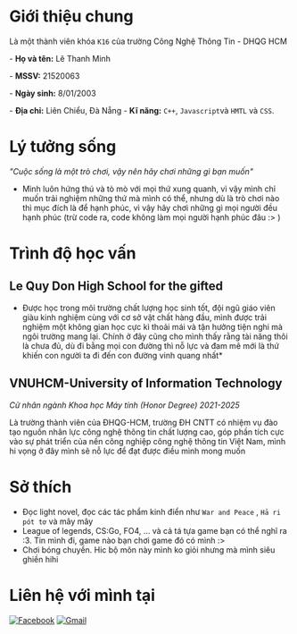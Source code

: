 # Giới thiệu chung
Là một thành viên khóa `K16` của trường Công Nghệ Thông Tin - DHQG HCM</p>
    - **Họ và tên:** Lê Thanh Minh</p>
    - **MSSV:** 21520063 </p>
    - **Ngày sinh:** 8/01/2003</p>
    - **Địa chỉ:** Liên Chiểu, Đà Nẵng
    - **Kĩ năng:** `C++`, `Javascript`và `HMTL` và `CSS`.</p>
# Lý tưởng sống
*"Cuộc sống là một trò chơi, vậy nên hãy chơi những gì bạn muốn"*</p>
 - Mình luôn hứng thú và tò mò với mọi thứ xung quanh, vì vậy mình chỉ muốn trải nghiệm những thứ mà mình có thể, nhưng dù là trò chơi nào thì mục đích là để hạnh phúc, vì vậy hãy chơi những gì mọi người đều hạnh phúc (trừ code ra, code không làm mọi người hạnh phúc đâu :> )  
# Trình độ học vấn
  ## Le Quy Don High School for the gifted
 * Được học trong môi trường chất lượng học sinh tốt, đội ngũ giáo viên giàu kinh nghiệm cùng với cơ sở vật chất hàng đầu, mình được trải nghiệm một không gian học cực kì thoải mái và tận hưởng tiện nghi mà ngôi trường mang lại. Chính ở đây cũng cho mình thấy rằng tài năng thôi là chưa đủ, dù đi bằng mọi con đường thì nỗ lực và đam mê mới là thứ khiến con người ta đi đến con đường vinh quang nhất*</p>
 ## VNUHCM-University of Information Technology
 *Cử nhân ngành Khoa học Máy tính (Honor Degree) 2021-2025* </p>
     Là trường thành viên của ĐHQG-HCM, trường ĐH CNTT có nhiệm vụ đào tạo nguồn nhân lực công nghệ thông tin chất lượng cao, góp phần tích cực vào sự phát triển của nền công nghiệp công nghệ thông tin Việt Nam, mình hi vọng ở đây mình sẽ nỗ lực để đạt được điều mình mong muốn
# Sở thích 
 *    Đọc light novel, đọc các tác phẩm kinh điển như `War and Peace` , `Hả ri pót tơ` và mây mây 
 *    League of legends, CS:Go, FO4, ... và cả tá tựa game bạn có thể nghĩ ra :3. Tin mình đi, game nào bạn chơi game đó có mình :> 
 *    Chơi bóng chuyền. Hic bộ môn này mình ko giỏi nhưng mà mình siêu ghiền hihi 
# Liên hệ với mình tại 
[![Facebook](https://img.shields.io/badge/Facebook-%231877F2.svg?style=for-the-badge&logo=Facebook&logoColor=white)](https://www.facebook.com/Krystal0801/)
[![Gmail](https://img.shields.io/badge/Gmail-D14836?style=for-the-badge&logo=gmail&logoColor=white)](mailto:21520063@gm.uit.edu.vn)

